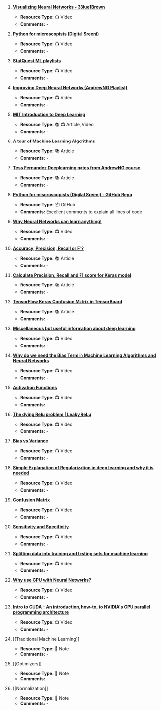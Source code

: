 1. [**Visualizing Neural Networks - 3Blue1Brown**](https://www.youtube.com/watch?v=aircAruvnKk&list=PLZHQObOWTQDNU6R1_67000Dx_ZCJB-3pi)
   - **Resource Type:** 📺 Video
   - **Comments:** -

2. [**Python for microscopists (Digital Sreeni)**](https://www.youtube.com/playlist?list=PLZsOBAyNTZwbIjGnolFydAN33gyyGP7lT)
   - **Resource Type:** 📺 Video
   - **Comments:** -

3. [**StatQuest ML playlists**](https://www.youtube.com/c/joshstarmer/playlists)
   - **Resource Type:** 📺 Video
   - **Comments:** -

4. [**Improving Deep Neural Networks (AndrewNG Playlist)**](https://www.youtube.com/playlist?list=PLkDaE6sCZn6Hn0vK8co82zjQtt3T2Nkqc)
   - **Resource Type:** 📺 Video
   - **Comments:** -

5. [**MIT Introduction to Deep Learning**](http://introtodeeplearning.com/index.html)
   - **Resource Type:** 📚 📺 Article, Video
   - **Comments:** -

6. [**A tour of Machine Learning Algorithms**](https://machinelearningmastery.com/a-tour-of-machine-learning-algorithms/)
   - **Resource Type:** 📚 Article
   - **Comments:** -

7. [**Tess Fernandez Deeplearning notes from AndrewNG course**](https://github.com/proy9714/Tess-Fernandez-DeepLearning-Notes)
   - **Resource Type:** 📚 Article
   - **Comments:** -

8. [**Python for miscroscopists (Digital Sreeni) - GitHub Repo**](https://github.com/bnsreenu/python_for_microscopists)
   - **Resource Type:** 📦 GitHub
   - **Comments:** Excellent comments to explain all lines of code

9. [**Why Neural Networks can learn anything!**](https://www.youtube.com/watch?v=0QczhVg5HaI&list=WL&index=26)
   - **Resource Type:** 📺 Video
   - **Comments:** -

10. [**Accuracy, Precision, Recall or F1?**](https://towardsdatascience.com/accuracy-precision-recall-or-f1-331fb37c5cb9)
    - **Resource Type:** 📚 Article
    - **Comments:** -

11. [**Calculate Precision, Recall and F1 score for Keras model**](https://androidkt.com/precision-recall-and-f1/#:~:text=Compute%20Precision%2C%20Recall%2C%20F1%20score%20for%20each%20epoch.&text=Keras%20allows%20us%20to%20access,to%20compute%20the%20desired%20quantities.&text=Above%20code%20compute%20Precision%2C%20Recall,using%20the%20whole%20validation%20data.)
    - **Resource Type:** 📚 Article
    - **Comments:** -

12. [**TensorFlow Keras Confusion Matrix in TensorBoard**](https://androidkt.com/keras-confusion-matrix-in-tensorboard/)
    - **Resource Type:** 📚 Article
    - **Comments:** -

13. [**Miscellaneous but useful information about deep learning**](https://www.youtube.com/watch?v=ccdssX4rIh8&list=WL&index=26)
    - **Resource Type:** 📺 Video
    - **Comments:** -

14. [**Why do we need the Bias Term in Machine Learning Algorithms and Neural Networks**](https://www.youtube.com/watch?v=fMAElNVN4S0)
    - **Resource Type:** 📺 Video
    - **Comments:** -

15. [**Activation Functions**](https://www.youtube.com/watch?v=s-V7gKrsels)
    - **Resource Type:** 📺 Video
    - **Comments:** -

16. [**The dying Relu problem | Leaky ReLu**](https://www.youtube.com/watch?v=Y-ruNSdpZ0Q)
    - **Resource Type:** 📺 Video
    - **Comments:** -

17. [**Bias vs Variance**](https://www.youtube.com/watch?v=EuBBz3bI-aA)
    - **Resource Type:** 📺 Video
    - **Comments:** -

18. [**Simple Explanation of Regularization in deep learning and why it is needed**](https://www.youtube.com/watch?v=CgbbvozFgXo)
    - **Resource Type:** 📺 Video
    - **Comments:** -

19. [**Confusion Matrix**](https://www.youtube.com/watch?v=Kdsp6soqA7o&list=PLblh5JKOoLUICTaGLRoHQDuF_7q2GfuJF&index=3)
    - **Resource Type:** 📺 Video
    - **Comments:** -

20. [**Sensitivity and Specificity**](https://www.youtube.com/watch?v=vP06aMoz4v8&list=PLblh5JKOoLUICTaGLRoHQDuF_7q2GfuJF&index=4)
    - **Resource Type:** 📺 Video
    - **Comments:** -

21. [**Splitting data into training and testing sets for machine learning**](https://www.youtube.com/watch?v=BAiMKBrFntc&list=PLZsOBAyNTZwaQB9nUTYUYNhz7b22bAJYY&index=4)
    - **Resource Type:** 📺 Video
    - **Comments:** -

22. [**Why use GPU with Neural Networks?**](https://www.youtube.com/playlist?list=PLTl9hO2Oobd8yB9k58mHaeqERAlsuYKmj)
    - **Resource Type:** 📺 Video
    - **Comments:** -

23. [**Intro to CUDA - An introduction, how-to, to NVIDIA's GPU parallel programming architecture**](https://www.youtube.com/watch?v=IzU4AVcMFys)
    - **Resource Type:** 📺 Video
    - **Comments:** -

24. [[Traditional Machine Learning]]
    - **Resource Type:** 🔗 Note
    - **Comments:** -

25. [[Optimizers]]
    - **Resource Type:** 🔗 Note
    - **Comments:** -

26. [[Normalization]]
    - **Resource Type:** 🔗 Note
    - **Comments:** -
